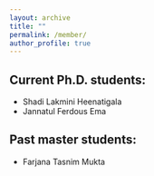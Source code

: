 ```yaml
---
layout: archive
title: ""
permalink: /member/
author_profile: true
---
```


## Current Ph.D. students: 

- Shadi Lakmini Heenatigala
- Jannatul Ferdous Ema


## Past master students:

- Farjana Tasnim Mukta



